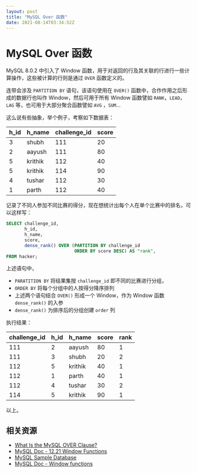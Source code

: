 ```yaml
---
layout: post
title: "MySQL Over 函数"
date: 2021-08-14T03:34:52Z
---
```

# MySQL Over 函数

MySQL 8.0.2 中引入了 Window 函数，用于对返回的行及其关联的行进行一些计算操作，这些被计算的行则是通过 `OVER` 函数定义的。

连带会涉及 `PARTITION BY` 语句，该语句使用在 `OVER()` 函数中，合作作用之后形成的数据行也叫作 Window，然后可用于所有 Window 函数譬如 `RANK`，`LEAD`，`LAG` 等，也可用于大部分聚合函数譬如 `AVG` ，`SUM`...

这么说有些抽象，举个例子，考察如下数据表：



h_id | h_name | challenge_id | score
-- | -- | -- | --
3 | shubh | 111 | 20
2 | aayush | 111 | 80
5 | krithik | 112 | 40
5 | krithik | 114 | 90
4 | tushar | 112 | 30
1 | parth | 112 | 40


记录了不同人参加不同比赛的得分，现在想统计出每个人在单个比赛中的排名，可以这样写：

```sql
SELECT challenge_id,
       h_id,
       h_name,
       score,
       dense_rank() OVER (PARTITION BY challenge_id
                          ORDER BY score DESC) AS "rank",
FROM hacker;
```

上述语句中，

- `PARATITION BY` 将结果集按 `challenge_id` 即不同的比赛进行分组，
- `ORDER BY` 将每个分组中的人按得分降序排列
- 上述两个语句结合 `OVER()` 形成一个 Window，作为 Window 函数 `dense_rank()` 的入参
- `dense_rank()` 为排序后的分组创建 `order` 列

执行结果：


challenge_id | h_id | h_name | score | rank
-- | -- | -- | -- | --
111 | 2 | aayush | 80 | 1
111 | 3 | shubh | 20 | 2
112 | 5 | krithik | 40 | 1
112 | 1 | parth | 40 | 1
112 | 4 | tushar | 30 | 2
114 | 5 | krithik | 90 | 1


以上。

## 相关资源

- [What Is the MySQL OVER Clause?]([https://learnsql.com/blog/over-clause-mysql/](https://learnsql.com/blog/over-clause-mysql/))
- [MySQL Doc  - 12.21 Window Functions]([https://dev.mysql.com/doc/refman/8.0/en/window-functions.html](https://dev.mysql.com/doc/refman/8.0/en/window-functions.html))
- [MySQL Sample Database]([https://dev.mysql.com/doc/employee/en/](https://dev.mysql.com/doc/employee/en/))
- [MySQL Doc - Window functions]([https://dev.mysql.com/doc/refman/8.0/en/window-function-descriptions.html](https://dev.mysql.com/doc/refman/8.0/en/window-function-descriptions.html))
